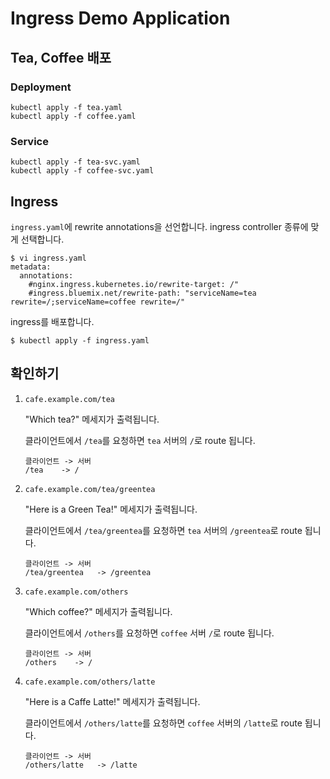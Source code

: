 # Ingress Demo Application

## Tea, Coffee 배포

### Deployment

```
kubectl apply -f tea.yaml
kubectl apply -f coffee.yaml
```

### Service

```
kubectl apply -f tea-svc.yaml
kubectl apply -f coffee-svc.yaml
```

## Ingress

`ingress.yaml`에 rewrite annotations을 선언합니다. ingress controller 종류에 맞게 선택합니다.

```
$ vi ingress.yaml
metadata:
  annotations:
    #nginx.ingress.kubernetes.io/rewrite-target: /"
    #ingress.bluemix.net/rewrite-path: "serviceName=tea rewrite=/;serviceName=coffee rewrite=/"
```

ingress를 배포합니다.
```
$ kubectl apply -f ingress.yaml
```

## 확인하기

1. `cafe.example.com/tea`

    "Which tea?" 메세지가 출력됩니다.

    클라이언트에서 `/tea`를 요청하면 `tea` 서버의 `/`로 route 됩니다.

    ```
    클라이언트 -> 서버
    /tea    -> /
    ```

2. `cafe.example.com/tea/greentea`

    "Here is a Green Tea!" 메세지가 출력됩니다.

    클라이언트에서 `/tea/greentea`를 요청하면 `tea` 서버의 `/greentea`로 route 됩니다.

    ```
    클라이언트 -> 서버
    /tea/greentea   -> /greentea
    ```

3. `cafe.example.com/others`

    "Which coffee?" 메세지가 출력됩니다.

    클라이언트에서 `/others`를 요청하면 `coffee` 서버 `/`로 route 됩니다.

    ```
    클라이언트 -> 서버
    /others    -> /
    ```

4. `cafe.example.com/others/latte`

    "Here is a Caffe Latte!" 메세지가 출력됩니다.

    클라이언트에서 `/others/latte`를 요청하면 `coffee` 서버의 `/latte`로 route 됩니다.

    ```
    클라이언트 -> 서버
    /others/latte   -> /latte
    ```
